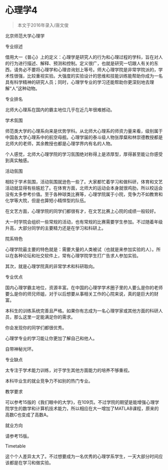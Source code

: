 
# 心理学4  

> 本文于2016年录入/唐文俊  

北京师范大学心理学

专业综述

借用大一《普心》上的定义：心理学是研究人的行为和心理过程的学科，旨在对人的行为进行描述、解释、预测和控制。定义很广，也就是研究一切跟人有关的东西，请务必不要将心理学和心理咨询划上等号。师大心理学院是非常学院派的，学术性很强，比较重视实验。大强度的实验设计的思维和技能训练能帮助你成为一名具有科学精神的研究人员；同时，心理学专业的学习还能帮助你更深刻地去理解“人”这种动物。

专业排名

北师大心理系在国内的霸主地位几乎在近几年很难撼动。



学术氛围

师范类大学的心理系向来是优势学科。从北师大心理系的师资力量来看，级别属于中国各大学心理系中的航空母舰。心理学届的泰斗级人物张厚粲和林崇德教授都是北师大的老师，其余教授也都是心理学界内有名的人物。

个人感觉，北师大心理学院的学习氛围绝对称得上是浓厚型，厚得甚至能让你感受到真实触感。

活动氛围



相较于学术氛围，活动氛围就逊色一些了。大家都忙着学习和做科研，体育和文艺活动就显得有些尴尬了。在体育方面，北师大的运动会本身就很鸡肋，所以校运会没有太多参考价值。至于各种球类比赛等，心理学院属于小院，竞争力不如教育和化学等大院，但是也算短小精悍型的队伍。

在文艺方面，心理学院的同学们都很有才，在文艺比赛上心院的成绩一般较好。

大一时学院会组织一些常规的活动，也有常规的比赛需要学生参加。不过随着年级升高，大部分同学的主要精力还是在学习和科研上。

院系特色

心理学院最主要的特色就是：需要大量的人类被试（也就是来参加实验的人）。所以在各种论坛和社交软件上，常有心理学院学生打广告求人参加实验。

其次，就是心理学院真的非常学术和科研取向。

专业优点

国内心理学霸主地位，资源丰富。在中国的心理学学术圈子里的人要么是你的老师要么是你的师兄师姐，对于以后想要从事相关工作的心院来说，真的是巨大的财富。



本科生的训练系统完善且严格。如果你有志成为一名心理学家或其他方面的科研人员，那么这里一定能满足你的需求。



你会发现你的同学们都很优秀。



心理学专业的学习能让你更加了解自己和他人。



自带神秘光环。

专业缺点

太专注于学术能力训练，对于学生其他方面能力的培养不够重视。

本科毕业生的就业竞争力不如别的热门专业。



教学要求

可以参考15版的《我们眼中的大学》，在109页。不过学院的期望是能增强心理学院学生的数学和计算机技术能力，所以相应在大一增加了MATLAB课程，原来的高数C也变成了高数A。

就业方向

请参考15版。

Timetable

这个个人差异太大了。不过想要成为一名优秀的心理学系学生，一天大部分时间应该都是在学习和做实验。


